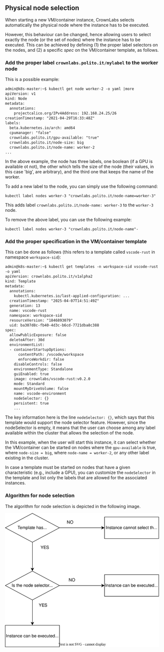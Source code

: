 ## Physical node selection

When starting a new VM/container instance, CrownLabs selects automatically the physical node where the instance has to be executed.

However, this behaviour can be changed, hence allowing users to select exactly the node (or the set of nodes) where the instance has to be executed.
This can be achieved by defining (1) the proper label selectors on the nodes, and (2) a specific _spec_ on the VM/container template, as follows.

### Add the proper label `crownlabs.polito.it/mylabel` to the worker node

This is a possible example:

    admin@k8s-master:~$ kubectl get node worker-2 -o yaml |more
    apiVersion: v1
    kind: Node
    metadata:
      annotations:
        projectcalico.org/IPv4Address: 192.168.24.25/26
    creationTimestamp: "2021-04-29T16:33:48Z"
    labels:
      beta.kubernetes.io/arch: amd64
      cpumanager: "false"
      crownlabs.polito.it/gpu-available: "true"
      crownlabs.polito.it/node-size: big
      crownlabs.polito.it/node-name: worker-2
    ...

In the above example, the node has three labels, one boolean (if a GPU is available ot not), the other which tells the size of the node (their values, in this case 'big', are arbitrary), and the third one that keeps the name of the worker.

To add a new label to the node, you can simply use the following command:

    kubectl label nodes worker-3 "crownlabs.polito.it/node-name=worker-3"

This adds label `crownlabs.polito.it/node-name: worker-3` to the `worker-3` node.

To remove the above label, you can use the following example:

    kubectl label nodes worker-3 "crownlabs.polito.it/node-name"-


### Add the proper specification in the VM/container template

This can be done as follows (this refers to a template called `vscode-rust` in namespace `workspace-sid`):

    admin@k8s-master:~$ kubectl get templates -n workspace-sid vscode-rust -o yaml
    apiVersion: crownlabs.polito.it/v1alpha2
    kind: Template
    metadata:
      annotations:
        kubectl.kubernetes.io/last-applied-configuration: ...
      creationTimestamp: "2025-04-07T14:51:49Z"
      generation: 13
      name: vscode-rust
      namespace: workspace-sid
      resourceVersion: "1846893079"
      uid: ba307d8c-fb40-4d3c-b6cd-7721dba8c388
    spec:
      allowPublicExposure: false
      deleteAfter: 30d
      environmentList:
      - containerStartupOptions:
          contentPath: /vscode/workspace
          enforceWorkdir: false
        disableControls: false
        environmentType: Standalone
        guiEnabled: true
        image: crownlabs/vscode-rust:v0.2.0
        mode: Standard
        mountMyDriveVolume: false
        name: vscode-environment
        nodeSelector: {}
        persistent: true
        ...

The key information here is the line `nodeSelector: {}`, which says that this template would support the node selector feature.
However, since the nodeSelector is empty, it means that the user can choose among any label available within the cluster that allows the selection of the node.

In this example, when the user will start this instance, it can select whether the VM/container can be started on nodes where the `gpu-available` is true, where `node-size = big`, where `node-name = worker-2`, or any other label existing in the cluster.

In case a template must be started on nodes that have a given characteristic (e.g., include a GPU), you can customize the `nodeSelector` in the template and list only the labels that are allowed for the associated instances.


### Algorithm for node selection

The algorithm for node selection is depicted in the following image.

![Node selection algorithm](./node-selection-img.svg)
